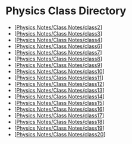 # Physics Class Directory
- [[Physics Notes/Class Notes/class2]]
- [[Physics Notes/Class Notes/class3]]
- [[Physics Notes/Class Notes/class4]]
- [[Physics Notes/Class Notes/class6]]
- [[Physics Notes/Class Notes/class7]]
- [[Physics Notes/Class Notes/class8]]
- [[Physics Notes/Class Notes/class9]]
- [[Physics Notes/Class Notes/class10]]
- [[Physics Notes/Class Notes/class11]]
- [[Physics Notes/Class Notes/class12]]
- [[Physics Notes/Class Notes/class13]]
- [[Physics Notes/Class Notes/class14]]
- [[Physics Notes/Class Notes/class15]]
- [[Physics Notes/Class Notes/class16]]
- [[Physics Notes/Class Notes/class17]]
- [[Physics Notes/Class Notes/class18]]
- [[Physics Notes/Class Notes/class19]]
- [[Physics Notes/Class Notes/class20]]




[//begin]: # "Autogenerated link references for markdown compatibility"
[Physics Notes/Class Notes/class2]: class2.md "Physics Lesson 2"
[Physics Notes/Class Notes/class3]: class3.md "Physics Lesson 3"
[Physics Notes/Class Notes/class4]: class4.md "Physics Lesson 4"
[Physics Notes/Class Notes/class6]: class6.md "Physics Lesson 6"
[Physics Notes/Class Notes/class7]: class7.md "Physics Lesson 7"
[Physics Notes/Class Notes/class8]: class8.md "Physics Lesson 8"
[Physics Notes/Class Notes/class9]: class9.md "Physics Lesson 9"
[Physics Notes/Class Notes/class10]: class10.md "Physics Lesson 10"
[Physics Notes/Class Notes/class11]: class11.md "Physics Lesson 11"
[Physics Notes/Class Notes/class12]: class12.md "Physics Lesson 12"
[Physics Notes/Class Notes/class13]: class13.md "Physics Lesson 13"
[Physics Notes/Class Notes/class14]: class14.md "Physics Lesson 14"
[Physics Notes/Class Notes/class15]: class15.md "Physics Lesson 15"
[Physics Notes/Class Notes/class16]: class16.md "Physics Lesson 16"
[Physics Notes/Class Notes/class17]: class17.md "Physics Lesson 17"
[Physics Notes/Class Notes/class18]: class18.md "Physics Lesson 18"
[Physics Notes/Class Notes/class19]: class19.md "Physics Lesson 19"
[Physics Notes/Class Notes/class20]: class20.md "Physics Lesson 20"
[//end]: # "Autogenerated link references"
